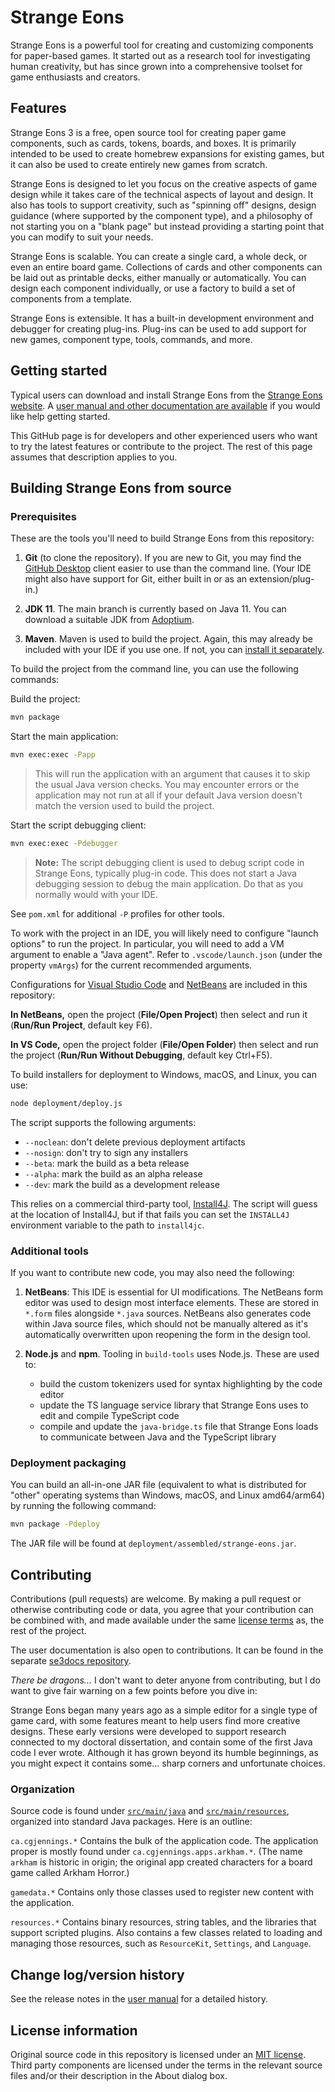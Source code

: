 # Strange Eons

Strange Eons is a powerful tool for creating and customizing
components for paper-based games. It started out as a research tool
for investigating human creativity, but has since grown into a
comprehensive toolset for game enthusiasts and creators.

## Features

Strange Eons 3 is a free, open source tool for creating paper
game components, such as cards, tokens, boards, and boxes. It is
primarily intended to be used to create homebrew expansions for
existing games, but it can also be used to create entirely new
games from scratch.

Strange Eons is designed to let you focus on the creative aspects
of game design while it takes care of the technical aspects of
layout and design. It also has tools to support creativity, such as
"spinning off" designs, design guidance (where supported by the
component type), and a philosophy of not starting you on a "blank
page" but instead providing a starting point that you can modify to
suit your needs.

Strange Eons is scalable. You can create a single card, a whole
deck, or even an entire board game. Collections of cards and other
components can be laid out as printable decks, either manually or
automatically. You can design each component individually, or use a
factory to build a set of components from a template.

Strange Eons is extensible. It has a built-in development
environment and debugger for creating plug-ins. Plug-ins can be
used to add support for new games, component type, tools, commands,
and more.

## Getting started

Typical users can download and install Strange Eons from the
[Strange Eons website](https://strangeeons.cgjennings.ca/).
A [user manual and other documentation are available](https://se3docs.cgjennings.ca/index.html)
if you would like help getting started.

This GitHub page is for developers and other experienced users who
want to try the latest features or contribute to the project.
The rest of this page assumes that description applies to you.

## Building Strange Eons from source

### Prerequisites

These are the tools you'll need to build Strange Eons from this repository:

1. **Git** (to clone the repository). If you are new to Git,
you may find the [GitHub Desktop](https://desktop.github.com/) client
easier to use than the command line.
(Your IDE might also have support for Git, either built in or as an extension/plug-in.)

2. **JDK 11**. The main branch is currently based on Java 11.
You can download a suitable JDK from
[Adoptium](https://adoptium.net/temurin/releases/?version=11).

3. **Maven**. Maven is used to build the project. Again, this may
already be included with your IDE if you use one. If not, you can
[install it separately](https://maven.apache.org/download.cgi).

To build the project from the command line, you can use the
following commands:

Build the project:
```bash
mvn package
```

Start the main application:
```bash
mvn exec:exec -Papp
```

> This will run the application with an argument that causes it to
> skip the usual Java version checks. You may encounter errors
> or the application may not run at all if your default Java version
> doesn't match the version used to build the project.

Start the script debugging client:
```bash
mvn exec:exec -Pdebugger
```

> **Note:** The script debugging client is used to debug script code
> in Strange Eons, typically plug-in code. This does not start a Java
> debugging session to debug the main application. Do that
> as you normally would with your IDE. 

See `pom.xml` for additional `-P` profiles for other tools.

To work with the project in an IDE, you will likely need to configure
"launch options" to run the project. In particular, you will need to
add a VM argument to enable a "Java agent". Refer to `.vscode/launch.json`
(under the property `vmArgs`) for the current recommended arguments.

Configurations for
[Visual Studio Code](https://code.visualstudio.com/) and
[NetBeans](https://netbeans.apache.org/)
are included in this repository:

**In NetBeans,** open the project (**File/Open Project**) then select and run it
(**Run/Run Project**, default key F6).

**In VS Code,** open the project folder (**File/Open Folder**) then select and
run the project (**Run/Run Without Debugging**, default key Ctrl+F5).

To build installers for deployment to Windows, macOS, and Linux, you can use:

```bash
node deployment/deploy.js
```

The script supports the following arguments:

- `--noclean`: don't delete previous deployment artifacts
- `--nosign`: don't try to sign any installers
- `--beta`: mark the build as a beta release
- `--alpha`: mark the build as an alpha release
- `--dev`: mark the build as a development release

This relies on a commercial third-party tool,
[Install4J](https://www.ej-technologies.com/products/install4j/overview.html).
The script will guess at the location of Install4J, but if that fails
you can set the `INSTALL4J` environment variable to the path to `install4jc`.

### Additional tools

If you want to contribute new code, you may also need the following:

1. **NetBeans**: This IDE is essential for UI modifications.
The NetBeans form editor was used to design most interface elements.
These are stored in `*.form` files alongside `*.java` sources.
NetBeans also generates code within Java source files, which should
not be manually altered as it's automatically overwritten upon
reopening the form in the design tool.

2. **Node.js** and **npm**. Tooling in `build-tools` uses Node.js. These are used to:
    - build the custom tokenizers used for syntax highlighting by the code editor
    - update the TS language service library that Strange Eons uses to edit and compile TypeScript code
    - compile and update the `java-bridge.ts` file that Strange Eons loads to communicate between Java and the TypeScript library

### Deployment packaging

You can build an all-in-one JAR file (equivalent to what is distributed
for "other" operating systems than Windows, macOS, and Linux amd64/arm64)
by running the following command:

```bash
mvn package -Pdeploy
```

The JAR file will be found at `deployment/assembled/strange-eons.jar`.



## Contributing

Contributions (pull requests) are welcome. By making a pull request
or otherwise contributing code or data, you agree that your
contribution can be combined with, and made available under the
same [license terms](LICENSE.txt) as, the rest of the project.

The user documentation is also open to contributions.
It can be found in the separate
[se3docs repository](https://github.com/CGJennings/se3docs).

*There be dragons...*
I don't want to deter anyone from contributing, but I do want to
give fair warning on a few points before you dive in:

Strange Eons began many years ago as a simple editor for a single
type of game card, with some features meant to help users find more
creative designs. These early versions were developed to support
research connected to my doctoral dissertation, and contain some of
the first Java code I ever wrote. Although it has grown beyond its
humble beginnings, as you might expect it contains some... sharp
corners and unfortunate choices.

### Organization

Source code is found under
[`src/main/java`](https://github.com/CGJennings/strange-eons/tree/main/src/main/java)
and
[`src/main/resources`](https://github.com/CGJennings/strange-eons/tree/main/src/main/resources),
organized into standard Java packages. Here is an outline:

`ca.cgjennings.*`
Contains the bulk of the application code. The application proper
is mostly found under `ca.cgjennings.apps.arkham.*`. (The name
`arkham` is historic in origin; the original app created characters
for a board game called Arkham Horror.)

`gamedata.*`
Contains only those classes used to register new content with the
application.

`resources.*`
Contains binary resources, string tables, and the libraries that
support scripted plugins. Also contains a few classes related to
loading and managing those resources, such as `ResourceKit`,
`Settings`, and `Language`.

## Change log/version history

See the release notes in the
[user manual](https://se3docs.cgjennings.ca/um-release-notes.html)
for a detailed history.

## License information

Original source code in this repository is licensed under an [MIT license](LICENSE.txt). Third party components are licensed under the terms in the relevant source files and/or their description in the About dialog box.